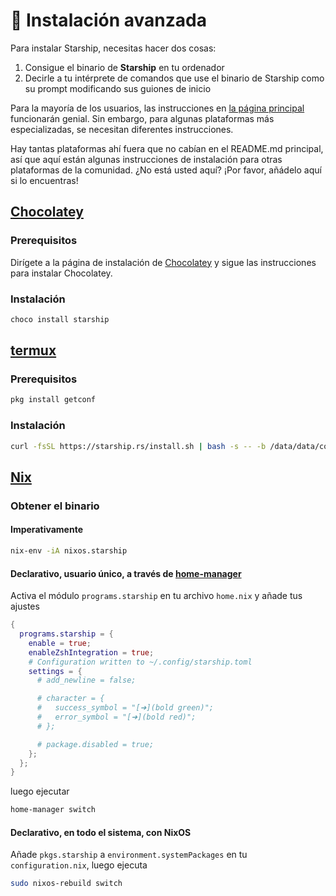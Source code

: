 # 🚀 Instalación avanzada

Para instalar Starship, necesitas hacer dos cosas:

1. Consigue el binario de **Starship** en tu ordenador
1. Decirle a tu intérprete de comandos que use el binario de Starship como su prompt modificando sus guiones de inicio

Para la mayoría de los usuarios, las instrucciones en [la página principal](/guide/#🚀-installation) funcionarán genial. Sin embargo, para algunas plataformas más especializadas, se necesitan diferentes instrucciones.

Hay tantas plataformas ahí fuera que no cabían en el README.md principal, así que aquí están algunas instrucciones de instalación para otras plataformas de la comunidad. ¿No está usted aquí? ¡Por favor, añádelo aquí si lo encuentras!

## [Chocolatey](https://chocolatey.org)

### Prerequisitos

Dirígete a la página de instalación de [Chocolatey](https://chocolatey.org/install) y sigue las instrucciones para instalar Chocolatey.

### Instalación

```powershell
choco install starship
```

## [termux](https://termux.com)

### Prerequisitos

```sh
pkg install getconf
```

### Instalación

```sh
curl -fsSL https://starship.rs/install.sh | bash -s -- -b /data/data/com.termux/files/usr/bin
```

## [Nix](https://nixos.wiki/wiki/Nix)

### Obtener el binario

#### Imperativamente

```sh
nix-env -iA nixos.starship
```

#### Declarativo, usuario único, a través de [home-manager](home-manager)

Activa el módulo `programs.starship` en tu archivo `home.nix` y añade tus ajustes

```nix
{
  programs.starship = {
    enable = true;
    enableZshIntegration = true;
    # Configuration written to ~/.config/starship.toml
    settings = {
      # add_newline = false;

      # character = {
      #   success_symbol = "[➜](bold green)";
      #   error_symbol = "[➜](bold red)";
      # };

      # package.disabled = true;
    };
  };
}
```

luego ejecutar

```sh
home-manager switch
```

#### Declarativo, en todo el sistema, con NixOS

Añade `pkgs.starship` a `environment.systemPackages` en tu `configuration.nix`, luego ejecuta

```sh
sudo nixos-rebuild switch
```
